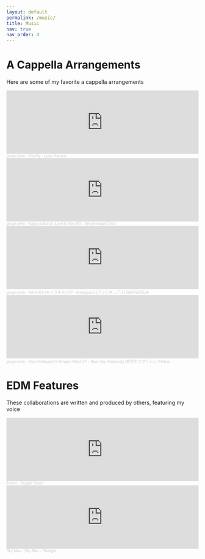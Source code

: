 ```yaml
---
layout: default
permalink: /music/
title: Music
nav: true
nav_order: 4
---
```


<div class="post">

  <h1>A Cappella Arrangements</h1>
  
  <p>Here are some of my favorite a cappella arrangements</p>

  <!-- Replace the placeholders with the embedded players for each song -->
  <iframe width="100%" height="166" scrolling="no" frameborder="no" allow="autoplay" src="https://w.soundcloud.com/player/?url=https%3A//api.soundcloud.com/tracks/1542389395&color=%23ff5500&auto_play=false&hide_related=false&show_comments=true&show_user=true&show_reposts=false&show_teaser=true"></iframe><div style="font-size: 10px; color: #cccccc;line-break: anywhere;word-break: normal;overflow: hidden;white-space: nowrap;text-overflow: ellipsis; font-family: Interstate,Lucida Grande,Lucida Sans Unicode,Lucida Sans,Garuda,Verdana,Tahoma,sans-serif;font-weight: 100;"><a href="https://soundcloud.com/ginger-jenn" title="ginger.jenn" target="_blank" style="color: #cccccc; text-decoration: none;">ginger.jenn</a> · <a href="https://soundcloud.com/ginger-jenn/overfly-luna-haruna-a-cappella-cover-2023-ver" title="Overfly - Luna Haruna A Cappella Cover (2023 Ver)" target="_blank" style="color: #cccccc; text-decoration: none;">Overfly - Luna Haruna</a></div>

  <iframe width="100%" height="166" scrolling="no" frameborder="no" allow="autoplay" src="https://w.soundcloud.com/player/?url=https%3A//api.soundcloud.com/tracks/1337593867&color=%23ff5500&auto_play=false&hide_related=false&show_comments=true&show_user=true&show_reposts=false&show_teaser=true"></iframe><div style="font-size: 10px; color: #cccccc;line-break: anywhere;word-break: normal;overflow: hidden;white-space: nowrap;text-overflow: ellipsis; font-family: Interstate,Lucida Grande,Lucida Sans Unicode,Lucida Sans,Garuda,Verdana,Tahoma,sans-serif;font-weight: 100;"><a href="https://soundcloud.com/ginger-jenn" title="ginger.jenn" target="_blank" style="color: #cccccc; text-decoration: none;">ginger.jenn</a> · <a href="https://soundcloud.com/ginger-jenn/kaguya-sama-love-is-war-ed-sentimental-crisis-halca-a-capella-cover" title="Kaguya-Sama: Love Is War ED - Sentimental Crisis halca a capella cover" target="_blank" style="color: #cccccc; text-decoration: none;">Kaguya-Sama: Love Is War ED - Sentimental Crisis</a></div>

  <iframe width="100%" height="166" scrolling="no" frameborder="no" allow="autoplay" src="https://w.soundcloud.com/player/?url=https%3A//api.soundcloud.com/tracks/1159850383&color=%23ff5500&auto_play=false&hide_related=false&show_comments=true&show_user=true&show_reposts=false&show_teaser=true"></iframe><div style="font-size: 10px; color: #cccccc;line-break: anywhere;word-break: normal;overflow: hidden;white-space: nowrap;text-overflow: ellipsis; font-family: Interstate,Lucida Grande,Lucida Sans Unicode,Lucida Sans,Garuda,Verdana,Tahoma,sans-serif;font-weight: 100;"><a href="https://soundcloud.com/ginger-jenn" title="ginger.jenn" target="_blank" style="color: #cccccc; text-decoration: none;">ginger.jenn</a> · <a href="https://soundcloud.com/ginger-jenn/kill-la-kill-op-ambiguous-garnidelia-a-capella" title="Kill la Kill (キルラキル) OP - Ambiguous (アンビギュアス) GARNiDELiA a capella" target="_blank" style="color: #cccccc; text-decoration: none;">Kill la Kill (キルラキル) OP - Ambiguous (アンビギュアス) GARNiDELiA</a></div>

  <iframe width="100%" height="166" scrolling="no" frameborder="no" allow="autoplay" src="https://w.soundcloud.com/player/?url=https%3A//api.soundcloud.com/tracks/1001789833&color=%23ff5500&auto_play=false&hide_related=false&show_comments=true&show_user=true&show_reposts=false&show_teaser=true"></iframe><div style="font-size: 10px; color: #cccccc;line-break: anywhere;word-break: normal;overflow: hidden;white-space: nowrap;text-overflow: ellipsis; font-family: Interstate,Lucida Grande,Lucida Sans Unicode,Lucida Sans,Garuda,Verdana,Tahoma,sans-serif;font-weight: 100;"><a href="https://soundcloud.com/ginger-jenn" title="ginger.jenn" target="_blank" style="color: #cccccc; text-decoration: none;">ginger.jenn</a> · <a href="https://soundcloud.com/ginger-jenn/miss-kobayashis-dragon-maid-op-blue-sky-rhapsody-fhana-a-cappella-cover" title="Miss Kobayashi&#x27;s Dragon Maid OP - Blue Sky Rhapsody (青空のラプソディ) Fhána A Cappella Cover" target="_blank" style="color: #cccccc; text-decoration: none;">Miss Kobayashi&#x27;s Dragon Maid OP - Blue Sky Rhapsody (青空のラプソディ) Fhána</a></div>

  <h1>EDM Features</h1>
  
  <p>These collaborations are written and produced by others, featuring my voice</p>

  <iframe width="100%" height="166" scrolling="no" frameborder="no" allow="autoplay" src="https://w.soundcloud.com/player/?url=https%3A//api.soundcloud.com/tracks/1741002288&color=%23ff5500&auto_play=false&hide_related=false&show_comments=true&show_user=true&show_reposts=false&show_teaser=true"></iframe><div style="font-size: 10px; color: #cccccc;line-break: anywhere;word-break: normal;overflow: hidden;white-space: nowrap;text-overflow: ellipsis; font-family: Interstate,Lucida Grande,Lucida Sans Unicode,Lucida Sans,Garuda,Verdana,Tahoma,sans-serif;font-weight: 100;"><a href="https://soundcloud.com/irenic-30" title="iluniev" target="_blank" style="color: #cccccc; text-decoration: none;">iluniev</a> · <a href="https://soundcloud.com/irenic-30/fragile-heart" title="Fragile Heart (feat. MissArtistApril)" target="_blank" style="color: #cccccc; text-decoration: none;">Fragile Heart</a></div>

  <iframe width="100%" height="166" scrolling="no" frameborder="no" allow="autoplay" src="https://w.soundcloud.com/player/?url=https%3A//api.soundcloud.com/tracks/1737401730&color=%23ff5500&auto_play=false&hide_related=false&show_comments=true&show_user=true&show_reposts=false&show_teaser=true"></iframe><div style="font-size: 10px; color: #cccccc;line-break: anywhere;word-break: normal;overflow: hidden;white-space: nowrap;text-overflow: ellipsis; font-family: Interstate,Lucida Grande,Lucida Sans Unicode,Lucida Sans,Garuda,Verdana,Tahoma,sans-serif;font-weight: 100;"><a href="https://soundcloud.com/user-781805502" title="Sky Max" target="_blank" style="color: #cccccc; text-decoration: none;">Sky Max</a> · <a href="https://soundcloud.com/user-781805502/sky-max-starlight-feat-april" title="Sky Max - Starlight ( Feat. April &amp; Yurina ) [ AnotherXtremeWorld RELEASE ]" target="_blank" style="color: #cccccc; text-decoration: none;">Sky Max - Starlight</a></div>

</div>
